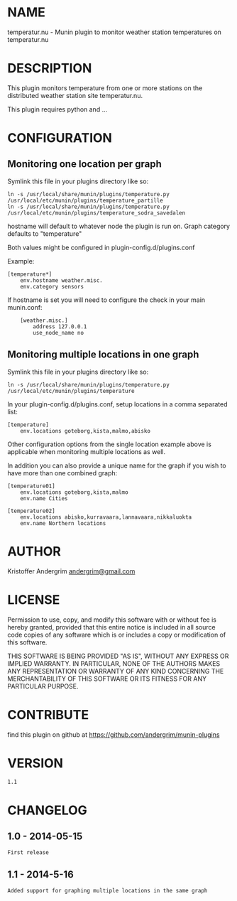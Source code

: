 # NAME

temperatur.nu - Munin plugin to monitor weather station temperatures on temperatur.nu

# DESCRIPTION

This plugin monitors temperature from one or more stations on the distributed weather station site temperatur.nu.

This plugin requires python and ...

# CONFIGURATION

## Monitoring one location per graph

Symlink this file in your plugins directory like so:

    ln -s /usr/local/share/munin/plugins/temperature.py /usr/local/etc/munin/plugins/temperature_partille
	ln -s /usr/local/share/munin/plugins/temperature.py /usr/local/etc/munin/plugins/temperature_sodra_savedalen

hostname will default to whatever node the plugin is run on.
Graph category defaults to "temperature"
	
Both values might be configured in plugin-config.d/plugins.conf

Example:

	[temperature*]
	    env.hostname weather.misc.
	    env.category sensors
	    
If hostname is set you will need to configure the check in your main munin.conf:
        
        [weather.misc.]
            address 127.0.0.1
            use_node_name no
            
## Monitoring multiple locations in one graph

Symlink this file in your plugins directory like so:

    ln -s /usr/local/share/munin/plugins/temperature.py /usr/local/etc/munin/plugins/temperature
        
In your plugin-config.d/plugins.conf, setup locations in a comma separated list:
        
    [temperature]
        env.locations goteborg,kista,malmo,abisko 
        
Other configuration options from the single location example above is applicable when monitoring multiple locations as well.

In addition you can also provide a unique name for the graph if you wish to have more than one combined graph:
        
    [temperature01]
        env.locations goteborg,kista,malmo
        env.name Cities
            
    [temperature02]
        env.locations abisko,kurravaara,lannavaara,nikkaluokta
        env.name Northern locations

# AUTHOR

Kristoffer Andergrim <andergrim@gmail.com>

# LICENSE

Permission to use, copy, and modify this software with or without fee
is hereby granted, provided that this entire notice is included in
all source code copies of any software which is or includes a copy or
modification of this software.

THIS SOFTWARE IS BEING PROVIDED "AS IS", WITHOUT ANY EXPRESS OR
IMPLIED WARRANTY. IN PARTICULAR, NONE OF THE AUTHORS MAKES ANY
REPRESENTATION OR WARRANTY OF ANY KIND CONCERNING THE
MERCHANTABILITY OF THIS SOFTWARE OR ITS FITNESS FOR ANY PARTICULAR
PURPOSE.

# CONTRIBUTE

find this plugin on github at https://github.com/andergrim/munin-plugins

# VERSION

    1.1

# CHANGELOG

## 1.0 - 2014-05-15
 
    First release
    
## 1.1 - 2014-5-16

    Added support for graphing multiple locations in the same graph
  